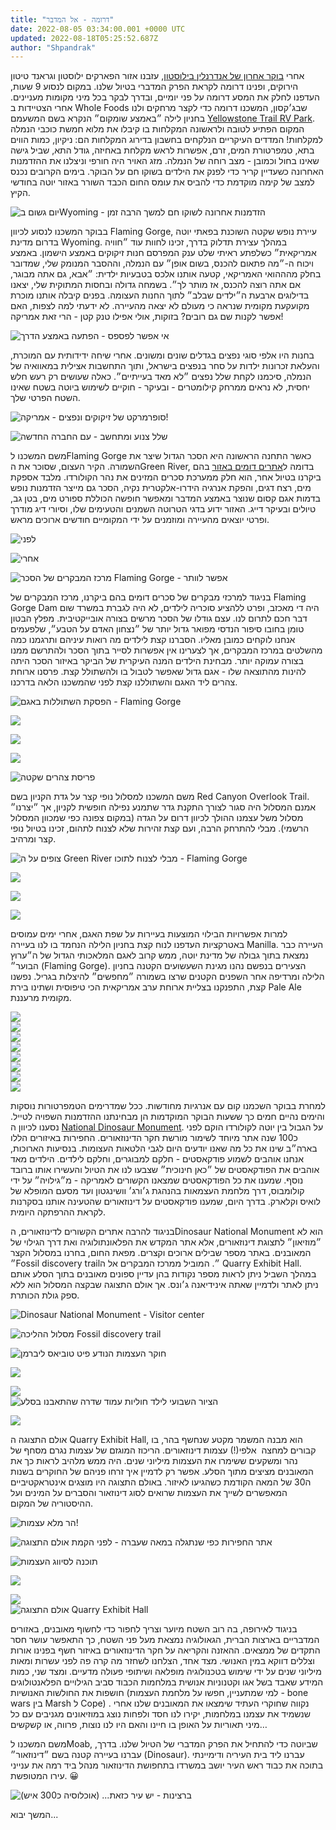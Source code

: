 ```yaml
---
title: "דרומה - אל המדבר"
date: 2022-08-05 03:34:00.001 +0000 UTC
updated: 2022-08-18T05:25:52.687Z
author: "Shpandrak"
---
```


אחרי [בוקר אחרון של אנדרנלין בילוסטון](https://shpandrak.blogspot.com/2022/08/blog-post_2.html), עזבנו אזור הפארקים ילוסטון וגראנד טיטון הירוקים, ופנינו דרומה לקראת הפרק המדברי בטיול שלנו. במקום לנסוע 9 שעות, העדפנו לחלק את המסע דרומה על פני יומיים, ובדרך לבקר בכל מיני מקומות מעניינים. אחרי הצטיידות ב Whole Foods שבג׳קסון, המשכנו דרומה כדי לקצר מרחקים ולנו בחניון לילה ״באמצע שומקום״ הנקרא בשם המשעמם [Yellowstone Trail RV Park](https://www.yellowstonetrailrvpark.com/?gclid=Cj0KCQjw3eeXBhD7ARIsAHjssr_q2T6FbpI46_dHNT6GiYiTFR4NxsVEArW26aQRPZFKW-nvkck_sQAaAl8hEALw_wcB). המקום הפתיע לטובה ולראשונה המקלחות בו קיבלו את מלוא חמשת כוכבי הנמלה למקלחות! המדדים העיקריים הנלקחים בחשבון בדירוג המקלחות הם: ניקיון, כמות הווים בתא, טמפרטורת המים, זרם, אפשרות לראש מקלחת באחיזה, גודל התא, שביל גישה שאינו בחול וכמובן - מצב רוחה של הנמלה. מזג האויר היה חורפי וניצלנו את ההזדמנות האחרונה כשעדיין קריר כדי לפנק את הילדים בשוקו חם על הבוקר. בימים הקרובים נכנס למצב של קימה מוקדמת כדי להביס את עומס החום הכבד השורר באזור יוטה בחודשי הקיץ. 

![](IMG_8008-HEIC.jpg "יום גשום בWyoming - הזדמנות אחרונה לשוקו חם למשך הרבה זמן")

בבוקר המשכנו לנסוע לכיוון Flaming Gorge, עיירת נופש שקטה השוכנת בפאתי יוטה בדרום מדינת Wyoming. במהלך עצירת תדלוק בדרך, זכינו לחוות עוד ״חוויה אמריקאית״ כשלפתע ראיתי שלט ענק המפרסם חנות זיקוקים באמצע הישמון. באמצע ויכוח ה-״מה פתאום להכנס, בשום אופן״ עם הנמלה, וההסבר המנומק שלי, שמדובר בחלק מהההואי האמריקאי, קטעה אותנו אלכס בטבעיות ילדית: ״אבא, גם אתה מבוגר, אם אתה רוצה להכנס, אז מותר לך״. בשמחה גדולה ובחסות המתוקית שלי, יצאנו בדילוגים ארבעת ה״ילדים שבלב״ לתוך החנות העצומה. בפנים קיבלה אותנו מוכרת מקועקעת מקומית שנראה כי מעולם לא יצאה מהעיירה. לא ידעתי למה לצפות, האם אפשר לקנות שם גם רובים? בזוקות, אולי אפילו טנק קטן - הרי זאת אמריקה! 

![](IMG_8023-HEIC.jpg "אי אפשר לפספס - הפתעה באמצע הדרך")

בחנות היו אלפי סוגי נפצים בגדלים שונים ומשונים. אחרי שיחה ידידותית עם המוכרת, והעלאת זכרונות ילדות על סחר בנפצים בישראל, ותוך התחשבות אצילית במאוואיה של הנמלה, סיכמנו לקחת שלל נפצים ״לא מאד בעייתיים״. כאלה שעושים רק רעש חלש יחסית, לא נראים ממרחק קילומטרים - ובעיקר - חוקיים לשימוש ביוטה בשטח שאינו השטח הפרטי שלך.

![](IMG_8014-HEIC.jpg "סופרמרקט של זיקוקים ונפצים - אמריקה!")

![](IMG_8017-HEIC.jpg "שלל צנוע ומתחשב - עם החברה החדשה")

משם המשכנו לFlaming Gorge כאשר התחנה הראשונה היא הסכר הגדול שיצר את השמורה. הקיר העצום, שסוכר את הGreen River, בדומה ל[אתרים דומים באזור](https://shpandrak.blogspot.com/2012/04/blog-post_15.html) בהם ביקרנו בטיול אחר, הוא חלק ממערכת סכרים המזינים את נהר הקולורדו. מלבד אספקת מים, רצח דגים, והפקת אנרגיה הידרו-אלקטרית נקיה, הסכר גם מייצר הזדמנות נופש בדמות אגם קסום שנוצר באמצע המדבר ומאפשר חופשה הכוללת ספורט מים, בטן גב, טיולים ובעיקר דייג. האזור ידוע בדגי הטרוטה השמנים והטעימים שלו, וסיורי דיג מודרך ופרטי יוצאים מהעיירה ומוזמנים על ידי המקומיים חודשים ארוכים מראש.


![](IMG_8085-HEIC.jpg "לפני")

![](IMG_8087-HEIC.jpg "אחרי")

![](IMG_8098-HEIC.jpg "מרכז המבקרים של הסכר Flaming Gorge - אפשר לוותר")

בניגוד למרכזי מבקרים של סכרים דומים בהם ביקרנו, מרכז המבקרים של Flaming Gorge Dam היה די מאכזב, ופרט ללהציע סוכריה לילדים, לא היה לגברת במשרד שום דבר חכם לתרום לנו. עצם גודלו של הסכר מרשים בצורה אובייקטיבית. מפלץ הבטון טומן בחובו סיפור הנדסי מפואר גדול יותר של ״נצחון האדם על הטבע״, שלפעמים אנחנו לוקחים כמובן מאליו. הסברנו קצת לילדים מה רואות עיניהם ותרגמנו כמה מהשלטים במרכז המבקרים, אך לצערינו אין אפשרות לסייר בתוך הסכר ולהתרשם ממנו בצורה עמוקה יותר. מבחינת הילדים המנה העיקרית של הביקר באיזור הסכר היתה להינות מהתוצאה שלו - אגם גדול שאפשר לטבול בו ולהשתולל קצת. פרסנו ארוחת צהרים ליד האגם והשתוללנו קצת לפני שהמשכנו הלאה בדרכנו.

![](IMG_8073-HEIC.jpg "הפסקת השתוללות באגם - Flaming Gorge")

![](IMG_8059-HEIC.jpg "")

![](IMG_0272-HEIC.jpg "")

![](IMG_8056-HEIC.jpg "")

![](IMG_8029-HEIC.jpg "פריסת צהרים שקטה")

משם המשכנו למסלול נופי קצר על גדת הקניון בשם Red Canyon Overlook Trail. אמנם המסלול היה סגור לצורך התקנת גדר שתמנע נפילה חופשית לקניון, אך ״יצרנו״ מסלול משל עצמנו ההולך לכיוון דרום על הגדה (במקום צפונה כפי שמכוון המסלול הרשמי). מבלי להתרחק הרבה, ועם קצת זהירות שלא לצנוח לתהום, זכינו בטיול נופי קצר ומרהיב.

![](IMG_8110-HEIC.jpg "צופים על ה Green River מבלי לצנוח לתוכו - Flaming Gorge")

![](IMG_8140-HEIC.jpg "")

![](IMG_0289-HEIC.jpg "")

![](IMG_8148-HEIC.jpg "")

למרות אפשרויות הבילוי המוצעות בעיירות על שפת האגם, אחרי ימים עמוסים באטרקציות העדפנו לנוח קצת בחניון הלילה הנחמד בו לנו בעיירה Manilla. העיירה כבר נמצאת בתוך גבולה של מדינת יוטה, ממש קרוב לאגם המלאכותי הגדול של ה״ערוץ הבוער״ (Flaming Gorge). הצעירים בנפשם נהנו מגינת השעשועים הקטנה בחניון הלילה ומרדיפה אחר השפנים הקטנים שרצו בשמורה ״מחפשים״ להיצלות בגריל. נפשנו קצת, התפנקנו בצליית ארוחת ערב אמריקאית הכי טיפוסית ושתינו בירת Pale Ale מקומית מרעננת.

![](IMG_8171-HEIC.jpg "")  
![](IMG_8173-HEIC.jpg "")  
![](IMG_8182-HEIC.jpg "")  
![](IMG_8184-HEIC.jpg "")  
![](IMG_8188-HEIC.jpg "")  
![](IMG_8197-HEIC.jpg "")  
![](IMG_8200-HEIC.jpg "")  
![](IMG_8201-HEIC.jpg "")

למחרת בבוקר השכמנו קום עם אנרגיות מחודשות. ככל שמדרימים הטמפרטורות נוסקות והימים נהיים חמים כך ששעות הבוקר המוקדמות הן מבחינתנו ההזדמנות השפויה לטייל. נסענו לכיוון ה [National Dinosaur Monument](https://www.nps.gov/dino/index.htm). על הגבול בין יוטה לקולורדו הוקם לפני כ100 שנה אתר מיוחד לשימור מורשת חקר הדינוזאורים. החפירות באיזורים הללו בארה״ב שינו את כל מה שאנו יודעים היום לגבי הלטאות העצומות. בנסיעות הארוכות, אנחנו אוהבים לשמוע פודקאסטים - חלקם למבוגרים, וחלקם לילדים. הילדים מאד אוהבים את הפודקאסטים של ״כאן חינוכית״ שצבעו לנו את הטיול והעשירו אותו ברובד נוסף. שמענו את כל הפודקאסטים שמצאנו הקשורים לאמריקה - מ״גילויה״ על ידי קולומבוס, דרך מלחמת העצמאות בהנהגת ג׳ורג׳ וושינגטון ועד מסעם המופלא של לואיס וקלארק. בדרך היום, שמענו פודקאסטים על דינוזאורים שהטעינה אותנו בסקרנות לקראת ההרפתקה היומית.

בניגוד להרבה אתרים הקשורים לדינוזאורים, הDinosaur National Monument הוא לא ״מוזיאון״ לתצוגת דינוזאורים, אלא אתר המקדש את הפלאונתולוגיה ואת דרך הגילוי של המאובנים. באתר מספר שבילים ארוכים וקצרים. מפאת החום, בחרנו במסלול הקצר ״Fossil discovery trail״. המוביל ממרכז המבקרים אל ה Quarry Exhibit Hall. במהלך השביל ניתן לראות מספר נקודות בהן עדיין ספונים מאובנים בתוך הסלע אותם ניתן לאתר ולדמיין שאתה אינידיאנה ג׳ונס. אך אולם התצוגה שבקצה המסלול הוא ללא ספק גולת הכותרת.

![](IMG_8211-HEIC.jpg "Dinosaur National Monument - Visitor center")

![](IMG_0346.PNG "מסלול ההליכה Fossil discovery trail")

![](IMG_0317-HEIC.jpg "חוקר העצמות הנודע פיט טוביאס ליברמן")

![](IMG_8214-HEIC.jpg "")

![](IMG_8225-HEIC.jpg "")  
![](IMG_8226-HEIC.jpg "הציור השבועי לילד חוליות עמוד שדרה שהתאבנו בסלע")

![](IMG_8227-HEIC.jpg "")

אולם התצוגה ה Quarry Exhibit Hall, הוא מבנה המשמר מקטע שנחשף בהר, בו קבורים למחצה  אלפי(!) עצמות דינוזאורים. הריכוז המוגזם של עצמות נגרם מסחף של נהר ומשקעים ששימרו את העצמות מיליוני שנים. היה ממש מלהיב לראות כך את המאובנים מציצים מתוך הסלע. אפשר רק לדמיין איך זרחו פניהם של החוקרים בשנות ה30 של המאה הקודמת כשהגיעו לאיזור. באולם התצוגה היו מוצגים אינטראקטיביים המאפשרים לשייך את העצמות שרואים לסוג דינוזאור והסברים על המינים ועל ההיסטוריה של המקום.

![](IMG_8233-HEIC.jpg "הר מלא עצמות!")

![](681325122.452762.jpg "אתר החפירות כפי שנתגלה במאה שעברה - לפני הקמת אולם התצוגה")

![](IMG_8240-HEIC.jpg "תוכנה לסיווג העצמות")

![](IMG_8243-HEIC.jpg "")

![](IMG_8249-HEIC.jpg "")  
![](IMG_8252-HEIC.jpg "אולם התצוגה Quarry Exhibit Hall")

בניגוד לאירופה, בה רוב השטח מיוער וצריך לחפור כדי לחשוף מאובנים, באזורים המדבריים בארצות הברית, הגאולוגיה נמצאת מעל פני השטח, כך התאפשר עושר חסר התקדים של ממצאים. ההאזנה והקריאה על חקר הדינוזאורים באיזור חשף בפנינו אורות וצללים דווקא במין האנושי. מצד אחד, הצלחנו לשחזר מה קרה פה לפני עשרות ומאות מיליוני שנים על ידי שימוש בטכנולוגיה מופלאה ושיתופי פעולה מדעיים. ומצד שני, כמות המידע שאבד בשל אגו וקטנוניות אנושית במלחמות הכבוד סביב הגילויים הפלאנטולוגים חושפות את החולשות האנושיות (למי שמתעניין, חפשו על מלחמת העצמות - bone wars בין Marsh ל Cope) . נקווה שחוקרי העתיד שימצאו את המאובנים שלנו אחרי שנשמיד את עצמנו במלחמות, יקירו לנו חסד ולפחות נוצג במוזיאונים מגניבים עם כל מיני תאוריות על האופן בו חיינו והאם היו לנו נוצות, פרווה, או קשקשים…

משם המשכנו לMoab, שביוטה כדי להתחיל את הפרק המדברי של הטיול שלנו. בדרך, עברנו בעיירה קטנה בשם ״דינוזאור״ (Dinosaur). עברנו ליד בית העיריה ודימיינתי בתוכה את כבוד ראש העיר יושב במשרדו בתחפושת הדינוזאור מנהל ביד רמה את ענייני עירו המטופשת. 😀 

![](IMG_0339.PNG "ברצינות - יש עיר כזאת... (אוכלוסיה כ300 איש)")

המשך יבוא...
